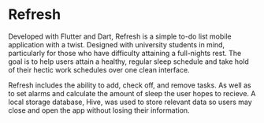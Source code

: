 # Refresh

Developed with Flutter and Dart, Refresh is a simple to-do list mobile application with a twist. Designed with university students in mind, particularly for those who have difficulty attaining a full-nights rest. The goal is to help users attain a healthy, regular sleep schedule and take hold of their hectic work schedules over one clean interface.

Refresh includes the ability to add, check off, and remove tasks. As well as to set alarms and calculate the amount of sleep the user hopes to recieve. A local storage database, Hive, was used to store relevant data so users may close and open the app without losing their information.
